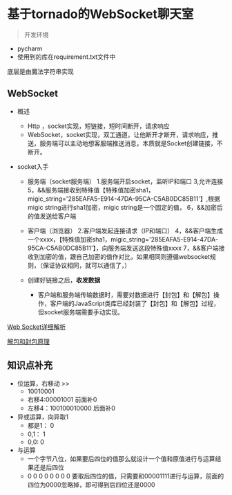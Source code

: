 # 基于tornado的WebSocket聊天室


> 开发环境

- pycharm
- 使用到的库在requirement.txt文件中







底层是由魔法字符串实现

## WebSocket

- 概述
    - Http ，socket实现，短链接，短时间断开，请求响应
    - WebSocket，socket实现，双工通道，让他断开才断开，请求响应，推送，服务端可以主动地想客服端推送消息，本质就是Socket创建链接，不断开。

- socket入手
    - 服务端（socket服务端）
      1.服务端开启socket，监听IP和端口
      3,允许连接
      5，&&服务端接收到特殊值【特殊值加密sha1，migic_string='285EAFA5-E914-47DA-95CA-C5AB0DC85B11'】,根据migic string进行sha1加密，migic string是一个固定的值，
      6，&&加密后的值发送给客户端
    - 客户端（浏览器）
      2.客户端发起连接请求（IP和端口）
      4，&&客户端生成一个xxxx，【特殊值加密sha1，migic_string='285EAFA5-E914-47DA-95CA-C5AB0DC85B11'】，向服务端发送这段特殊值xxxx
      7，&&客户端接收到加密的值，跟自己加密的值作对比，如果相同则遵循websocket规则，（保证协议相同，就可以通信了，）

    - 创建好链接之后，**收发数据**
        - 客户端和服务端传输数据时，需要对数据进行【封包】和【解包】操作，客户端的JavaScript类库已经封装了【封包】和【解包】过程，但socket服务端需要手动实现。

[Web Socket详细解析](https://yuansuixin.github.io/2018/04/10/websocket/ "Web Socket详细解析")

[解包和封包原理](https://yuansuixin.github.io/2018/04/09/websocket-data/ "解包和封包原理")





## 知识点补充
- 位运算，右移动  >>
    - 10010001
    - 右移4:00001001  前面补0
    - 左移4：100100010000  后面补0
- 异或运算，向异取1
    - 都是1： 0
    - 0,1： 1
    - 0,0:  0
- 与运算
    - 一个字节八位，如果要后四位的值那么就设计一个值和原值进行与运算结果还是后四位
    - 0 0 0 0 0 0 0 0 要取后四位的值，只需要和00001111进行与运算，前面的四位为0000忽略掉，即可得到后四位还是0000














